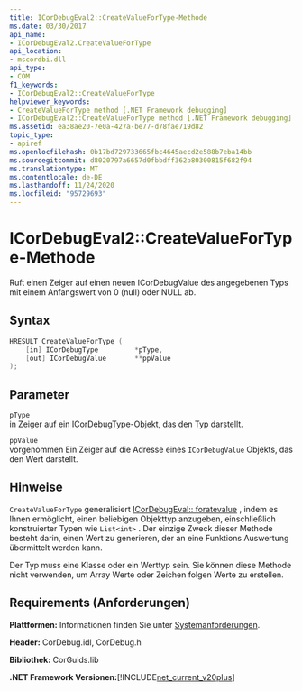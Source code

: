 ```yaml
---
title: ICorDebugEval2::CreateValueForType-Methode
ms.date: 03/30/2017
api_name:
- ICorDebugEval2.CreateValueForType
api_location:
- mscordbi.dll
api_type:
- COM
f1_keywords:
- ICorDebugEval2::CreateValueForType
helpviewer_keywords:
- CreateValueForType method [.NET Framework debugging]
- ICorDebugEval2::CreateValueForType method [.NET Framework debugging]
ms.assetid: ea38ae20-7e0a-427a-be77-d78fae719d82
topic_type:
- apiref
ms.openlocfilehash: 0b17bd729733665fbc4645aecd2e588b7eba14bb
ms.sourcegitcommit: d8020797a6657d0fbbdff362b80300815f682f94
ms.translationtype: MT
ms.contentlocale: de-DE
ms.lasthandoff: 11/24/2020
ms.locfileid: "95729693"
---
```

# <a name="icordebugeval2createvaluefortype-method"></a>ICorDebugEval2::CreateValueForType-Methode

Ruft einen Zeiger auf einen neuen ICorDebugValue des angegebenen Typs mit einem Anfangswert von 0 (null) oder NULL ab.  
  
## <a name="syntax"></a>Syntax  
  
```cpp  
HRESULT CreateValueForType (  
    [in] ICorDebugType         *pType,  
    [out] ICorDebugValue       **ppValue  
);  
```  
  
## <a name="parameters"></a>Parameter  

 `pType`  
 in Zeiger auf ein ICorDebugType-Objekt, das den Typ darstellt.  
  
 `ppValue`  
 vorgenommen Ein Zeiger auf die Adresse eines `ICorDebugValue` Objekts, das den Wert darstellt.  
  
## <a name="remarks"></a>Hinweise  

 `CreateValueForType` generalisiert [ICorDebugEval:: foratevalue](icordebugeval-createvalue-method.md) , indem es Ihnen ermöglicht, einen beliebigen Objekttyp anzugeben, einschließlich konstruierter Typen wie `List<int>` . Der einzige Zweck dieser Methode besteht darin, einen Wert zu generieren, der an eine Funktions Auswertung übermittelt werden kann.  
  
 Der Typ muss eine Klasse oder ein Werttyp sein. Sie können diese Methode nicht verwenden, um Array Werte oder Zeichen folgen Werte zu erstellen.  
  
## <a name="requirements"></a>Requirements (Anforderungen)  

 **Plattformen:** Informationen finden Sie unter [Systemanforderungen](../../get-started/system-requirements.md).  
  
 **Header:** CorDebug.idl, CorDebug.h  
  
 **Bibliothek:** CorGuids.lib  
  
 **.NET Framework Versionen:**[!INCLUDE[net_current_v20plus](../../../../includes/net-current-v20plus-md.md)]
